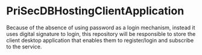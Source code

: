# PriSecDBHostingClientApplication

Because of the absence of using password as a login mechanism, instead it uses digital signature to login, this repository will be
responsible to store the client desktop application that enables them to register/login and subscribe to the service.
